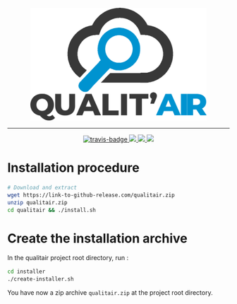 <p align="center">
    <img src=".github/logo-no-bg.png" alt="logo" width="400">
</p>

-------

<p align="center">
    <a href="https://travis-ci.com/CorentinTh/qualitair">
        <img src="https://travis-ci.com/CorentinTh/qualitair.svg?token=9AFtbFzoBgurrPixVEqi&branch=dev" alt="travis-badge">
    </a>
    <a href="https://codecov.io/gh/CorentinTh/qualitair">
        <img src="https://img.shields.io/badge/coverage-92%25-brightgreen.svg" />
    </a>
    <a href="https://rickrolled.fr/">
        <img src="https://img.shields.io/badge/language-c%2B%2B-brightgreen.svg" />
    </a>
    <a href="https://rickrolled.fr/">
        <img src="https://img.shields.io/badge/qualite-100%25-brightgreen.svg" />
    </a>
</p>

# Installation procedure

```bash
# Download and extract 
wget https://link-to-github-release.com/qualitair.zip
unzip qualitair.zip
cd qualitair && ./install.sh
```

# Create the installation archive
In the qualitair project root directory, run :
```bash
cd installer
./create-installer.sh
```
You have now a zip archive `qualitair.zip` at the project root directory.
